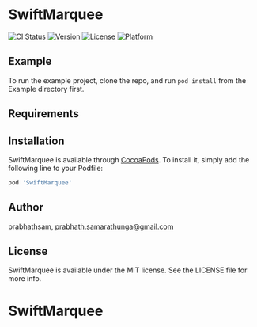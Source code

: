 # SwiftMarquee

[![CI Status](https://img.shields.io/travis/prabhathsam/SwiftMarquee.svg?style=flat)](https://travis-ci.org/prabhathsam/SwiftMarquee)
[![Version](https://img.shields.io/cocoapods/v/SwiftMarquee.svg?style=flat)](https://cocoapods.org/pods/SwiftMarquee)
[![License](https://img.shields.io/cocoapods/l/SwiftMarquee.svg?style=flat)](https://cocoapods.org/pods/SwiftMarquee)
[![Platform](https://img.shields.io/cocoapods/p/SwiftMarquee.svg?style=flat)](https://cocoapods.org/pods/SwiftMarquee)

## Example

To run the example project, clone the repo, and run `pod install` from the Example directory first.

## Requirements

## Installation

SwiftMarquee is available through [CocoaPods](https://cocoapods.org). To install
it, simply add the following line to your Podfile:

```ruby
pod 'SwiftMarquee'
```

## Author

prabhathsam, prabhath.samarathunga@gmail.com

## License

SwiftMarquee is available under the MIT license. See the LICENSE file for more info.
# SwiftMarquee
